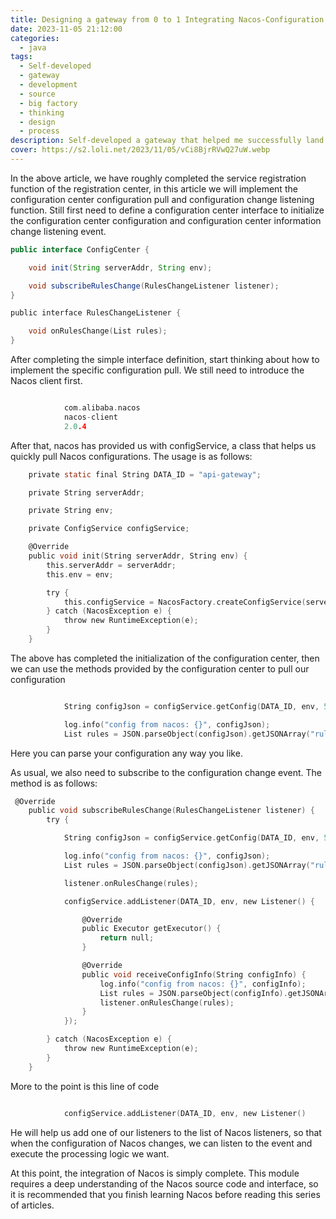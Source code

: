 ```yaml
---
title: Designing a gateway from 0 to 1 Integrating Nacos-Configuration Pull and Configuration Change Information Ding Subscription
date: 2023-11-05 21:12:00
categories: 
  - java
tags: 
  - Self-developed
  - gateway
  - development
  - source
  - big factory
  - thinking
  - design
  - process
description: Self-developed a gateway that helped me successfully land a big factory. This is a complete set of my complete design out of a gateway from 0 to 1, the information contains the thinking process, flow charts, source code and other kinds of information.
cover: https://s2.loli.net/2023/11/05/vCi8BjrRVwQ27uW.webp
---
```

In the above article, we have roughly completed the service registration function of the registration center, in this article we will implement the configuration center configuration pull and configuration change listening function. Still first need to define a configuration center interface to initialize the configuration center configuration and configuration center information change listening event.

```java
public interface ConfigCenter {

    void init(String serverAddr, String env);

    void subscribeRulesChange(RulesChangeListener listener);
}

```

```c
public interface RulesChangeListener {

    void onRulesChange(List rules);
}

```

After completing the simple interface definition, start thinking about how to implement the specific configuration pull. We still need to introduce the Nacos client first.

```c

            com.alibaba.nacos
            nacos-client
            2.0.4

```

After that, nacos has provided us with configService, a class that helps us quickly pull Nacos configurations. The usage is as follows:

```c
    private static final String DATA_ID = "api-gateway";

    private String serverAddr;

    private String env;

    private ConfigService configService;

    @Override
    public void init(String serverAddr, String env) {
        this.serverAddr = serverAddr;
        this.env = env;

        try {
            this.configService = NacosFactory.createConfigService(serverAddr);
        } catch (NacosException e) {
            throw new RuntimeException(e);
        }
    }

```

The above has completed the initialization of the configuration center, then we can use the methods provided by the configuration center to pull our configuration

```c

            String configJson = configService.getConfig(DATA_ID, env, 5000);

            log.info("config from nacos: {}", configJson);
            List rules = JSON.parseObject(configJson).getJSONArray("rules").toJavaList(Rule.class);

```

Here you can parse your configuration any way you like.

As usual, we also need to subscribe to the configuration change event. The method is as follows:

```c
 @Override
    public void subscribeRulesChange(RulesChangeListener listener) {
        try {

            String configJson = configService.getConfig(DATA_ID, env, 5000);

            log.info("config from nacos: {}", configJson);
            List rules = JSON.parseObject(configJson).getJSONArray("rules").toJavaList(Rule.class);

            listener.onRulesChange(rules);

            configService.addListener(DATA_ID, env, new Listener() {

                @Override
                public Executor getExecutor() {
                    return null;
                }

                @Override
                public void receiveConfigInfo(String configInfo) {
                    log.info("config from nacos: {}", configInfo);
                    List rules = JSON.parseObject(configInfo).getJSONArray("rules").toJavaList(Rule.class);
                    listener.onRulesChange(rules);
                }
            });

        } catch (NacosException e) {
            throw new RuntimeException(e);
        }
    }
```

More to the point is this line of code

```c

            configService.addListener(DATA_ID, env, new Listener()
```

He will help us add one of our listeners to the list of Nacos listeners, so that when the configuration of Nacos changes, we can listen to the event and execute the processing logic we want.

At this point, the integration of Nacos is simply complete. This module requires a deep understanding of the Nacos source code and interface, so it is recommended that you finish learning Nacos before reading this series of articles.
